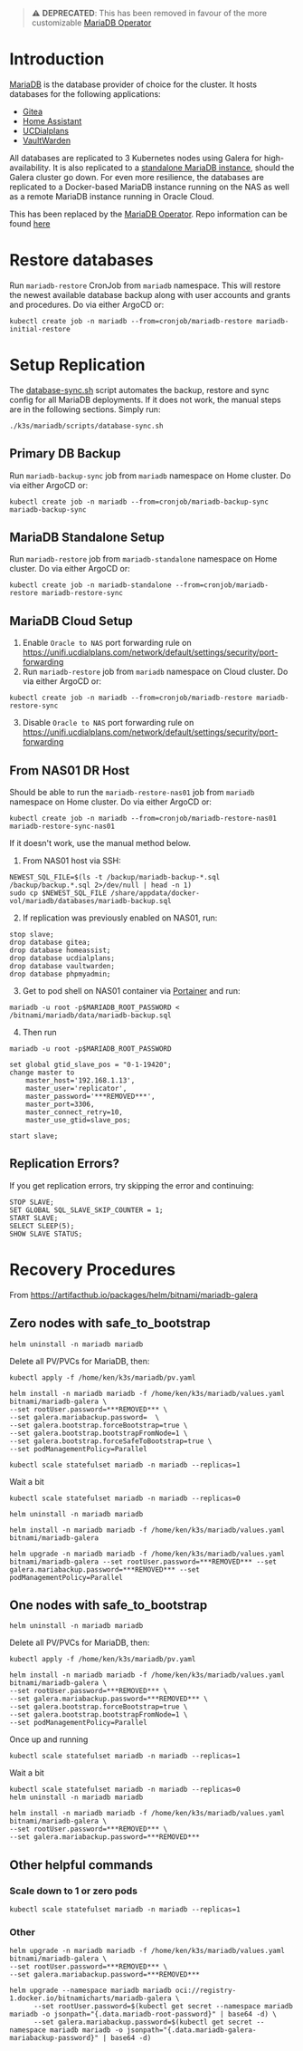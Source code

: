 > :warning: **DEPRECATED**: This has been removed in favour of the more customizable [MariaDB Operator](/mariadb-galera)
# Introduction
[MariaDB](https://mariadb.org/) is the database provider of choice for the cluster. It hosts databases for the following applications:
* [Gitea](/gitea)
* [Home Assistant](/home-automation/homeassist)
* [UCDialplans](/ucdialplans)
* [VaultWarden](/vaultwarden)

All databases are replicated to 3 Kubernetes nodes using Galera for high-availability. It is also replicated to a [standalone MariaDB instance](/mariadb-standalone), should the Galera cluster go down. For even more resilience, the databases are replicated to a Docker-based MariaDB instance running on the NAS as well as a remote MariaDB instance running in Oracle Cloud.

This has been replaced by the [MariaDB Operator](https://github.com/mariadb-operator/mariadb-operator). Repo information can be found [here](/mariadb-galera)

# Restore databases
Run `mariadb-restore` CronJob from `mariadb` namespace. This will restore the newest available database backup along with user accounts and grants and procedures. Do via either ArgoCD or:
```
kubectl create job -n mariadb --from=cronjob/mariadb-restore mariadb-initial-restore
```

# Setup Replication
The [database-sync.sh](/mariadb/scripts/database-sync.sh) script automates the backup, restore and sync config for all MariaDB deployments. If it does not work, the manual steps are in the following sections. Simply run:
```
./k3s/mariadb/scripts/database-sync.sh
```

## Primary DB Backup
Run `mariadb-backup-sync` job from `mariadb` namespace on Home cluster. Do via either ArgoCD or:
```
kubectl create job -n mariadb --from=cronjob/mariadb-backup-sync mariadb-backup-sync
```

## MariaDB Standalone Setup
Run `mariadb-restore` job from `mariadb-standalone` namespace on Home cluster. Do via either ArgoCD or:
```
kubectl create job -n mariadb-standalone --from=cronjob/mariadb-restore mariadb-restore-sync
```

## MariaDB Cloud Setup
1. Enable ```Oracle to NAS``` port forwarding rule on https://unifi.ucdialplans.com/network/default/settings/security/port-forwarding
2. Run `mariadb-restore` job from `mariadb` namespace on Cloud cluster. Do via either ArgoCD or:
```
kubectl create job -n mariadb --from=cronjob/mariadb-restore mariadb-restore-sync
```
3. Disable ```Oracle to NAS``` port forwarding rule on https://unifi.ucdialplans.com/network/default/settings/security/port-forwarding


## From NAS01 DR Host
Should be able to run the `mariadb-restore-nas01` job from `mariadb` namespace on Home cluster. Do via either ArgoCD or:
```
kubectl create job -n mariadb --from=cronjob/mariadb-restore-nas01 mariadb-restore-sync-nas01
```

If it doesn't work, use the manual method below.

1. From NAS01 host via SSH:
```
NEWEST_SQL_FILE=$(ls -t /backup/mariadb-backup-*.sql /backup/backup.*.sql 2>/dev/null | head -n 1)
sudo cp $NEWEST_SQL_FILE /share/appdata/docker-vol/mariadb/databases/mariadb-backup.sql
```
2. If replication was previously enabled on NAS01, run:
```
stop slave;
drop database gitea;
drop database homeassist;
drop database ucdialplans;
drop database vaultwarden;
drop database phpmyadmin;
```
3. Get to pod shell on NAS01 container via [Portainer](https://portainer.ucdialplans.com) and run:
```
mariadb -u root -p$MARIADB_ROOT_PASSWORD < /bitnami/mariadb/data/mariadb-backup.sql
```

4. Then run 
```
mariadb -u root -p$MARIADB_ROOT_PASSWORD
```
```
set global gtid_slave_pos = "0-1-19420";
change master to
    master_host='192.168.1.13',
    master_user='replicator',
    master_password='***REMOVED***',
    master_port=3306,
    master_connect_retry=10,
    master_use_gtid=slave_pos;

start slave;
```

## Replication Errors?
If you get replication errors, try skipping the error and continuing:
```
STOP SLAVE;
SET GLOBAL SQL_SLAVE_SKIP_COUNTER = 1;
START SLAVE;
SELECT SLEEP(5);
SHOW SLAVE STATUS;
```

# Recovery Procedures
From https://artifacthub.io/packages/helm/bitnami/mariadb-galera

## Zero nodes with safe_to_bootstrap

```
helm uninstall -n mariadb mariadb
```

Delete all PV/PVCs for MariaDB, then:
```
kubectl apply -f /home/ken/k3s/mariadb/pv.yaml

helm install -n mariadb mariadb -f /home/ken/k3s/mariadb/values.yaml bitnami/mariadb-galera \
--set rootUser.password=***REMOVED*** \
--set galera.mariabackup.password=  \
--set galera.bootstrap.forceBootstrap=true \
--set galera.bootstrap.bootstrapFromNode=1 \
--set galera.bootstrap.forceSafeToBootstrap=true \
--set podManagementPolicy=Parallel

kubectl scale statefulset mariadb -n mariadb --replicas=1
```

Wait a bit
```
kubectl scale statefulset mariadb -n mariadb --replicas=0

helm uninstall -n mariadb mariadb

helm install -n mariadb mariadb -f /home/ken/k3s/mariadb/values.yaml bitnami/mariadb-galera

helm upgrade -n mariadb mariadb -f /home/ken/k3s/mariadb/values.yaml bitnami/mariadb-galera --set rootUser.password=***REMOVED*** --set galera.mariabackup.password=***REMOVED*** --set podManagementPolicy=Parallel
```


## One nodes with safe_to_bootstrap
```
helm uninstall -n mariadb mariadb
```

Delete all PV/PVCs for MariaDB, then:
```
kubectl apply -f /home/ken/k3s/mariadb/pv.yaml

helm install -n mariadb mariadb -f /home/ken/k3s/mariadb/values.yaml bitnami/mariadb-galera \
--set rootUser.password=***REMOVED*** \
--set galera.mariabackup.password=***REMOVED*** \
--set galera.bootstrap.forceBootstrap=true \
--set galera.bootstrap.bootstrapFromNode=1 \
--set podManagementPolicy=Parallel 
```

Once up and running
```
kubectl scale statefulset mariadb -n mariadb --replicas=1
```
Wait a bit
```
kubectl scale statefulset mariadb -n mariadb --replicas=0
helm uninstall -n mariadb mariadb

helm install -n mariadb mariadb -f /home/ken/k3s/mariadb/values.yaml bitnami/mariadb-galera \
--set rootUser.password=***REMOVED*** \
--set galera.mariabackup.password=***REMOVED*** 
```


## Other helpful commands
### Scale down to 1 or zero pods
```
kubectl scale statefulset mariadb -n mariadb --replicas=1
```


### Other
```
helm upgrade -n mariadb mariadb -f /home/ken/k3s/mariadb/values.yaml bitnami/mariadb-galera \
--set rootUser.password=***REMOVED*** \
--set galera.mariabackup.password=***REMOVED***
```

```
helm upgrade --namespace mariadb mariadb oci://registry-1.docker.io/bitnamicharts/mariadb-galera \
      --set rootUser.password=$(kubectl get secret --namespace mariadb mariadb -o jsonpath="{.data.mariadb-root-password}" | base64 -d) \
      --set galera.mariabackup.password=$(kubectl get secret --namespace mariadb mariadb -o jsonpath="{.data.mariadb-galera-mariabackup-password}" | base64 -d)
```